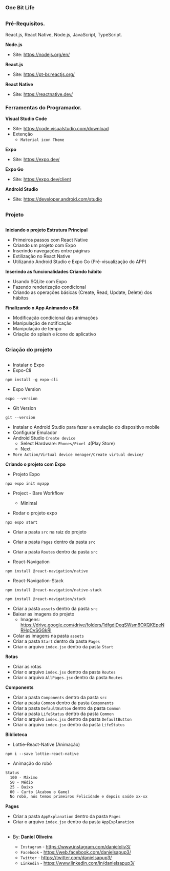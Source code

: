 ##
### One Bit Life
##

### Pré-Requisitos.

React.js, React Native, Node.js, JavaScript, TypeScript.

**Node.js**
- Site: https://nodejs.org/en/

**React.js**
- Site: https://pt-br.reactjs.org/

**React Native**
- Site: https://reactnative.dev/


### Ferramentas do Programador.

**Visual Studio Code**
- Site: https://code.visualstudio.com/download
- Extenção
    - `Material icon Theme`

**Expo**
- Site: https://expo.dev/

**Expo Go**
- Site: https://expo.dev/client

**Android Studio**
- Site: https://developer.android.com/studio


##
### Projeto
##

**Iniciando o projeto Estrutura Principal**
- Primeiros passos com React Native
- Criando um projeto com Expo
- Inserindo navegações entre páginas
- Extilização no React Native
- Utilizando Android Studio e Expo Go (Pré-visualização do APP)

**Inserindo as funcionalidades Criando hábito**
- Usando SQLite com Expo
- Fazendo renderização condicional
- Criando as operações básicas (Create, Read, Update, Delete) dos hábitos

**Finalizando o App Animando o Bit**
- Modificação condicional das animações
- Manipulação de notificação
- Manipulação de tempo
- Criação do splash e ícone do aplicativo


##
### Criação do projeto
##

- Instalar o Expo
- Expo-Cli
```
npm install -g expo-cli
```

- Expo Version
```
expo --version
```

- Git Version
```
git --version
```

- Instalar o Android Studio para fazer a emulação do dispositivo mobile
- Configurar Emulador
- Android Studio `Create device`
  - Select Hardware: `Phones/Pixel 4`(Play Store)
  - Next
- `More Action/Virtual device menager/Create virtual device/`

**Criando o projeto com Expo**
- Projeto Expo
```
npx expo init myapp
```
- Project - Bare Workflow
    - Minimal

- Rodar o projeto expo
```
npx expo start
```

- Criar a pasta `src` na raiz do projeto
- Criar a pasta `Pages` dentro da pasta `src`
- Criar a pasta `Routes` dentro da pasta `src`

- React-Navigation
```
npm install @react-navigation/native
```

- React-Navigation-Stack
```
npm install @react-navigation/native-stack
```
```
npm install @react-navigation/stack
```

- Criar a pasta `assets` dentro da pasta `src`
- Baixar as imagens do projeto
  - Imagens: https://drive.google.com/drive/folders/1dfgdiDeqSWsm6OXQKEpeNRHqCvSGGkRl
- Colar as imagens na pasta `assets`
- Criar a pasta `Start` dentro da pasta `Pages`
- Criar o arquivo `index.jsx` dentro da pasta `Start`

**Rotas**
- Criar as rotas
- Criar o arquivo `index.jsx` dentro da pasta `Routes`
- Criar o arquivo `AllPages.jsx` dentro da pasta `Routes`

**Components**
- Criar a pasta `Components` dentro da pasta `src`
- Criar a pasta `Common` dentro da pasta `Components`
- Criar a pasta `DefaultButton` dentro da pasta `Common`
- Criar a pasta `LifeStatus` dentro da pasta `Common`
- Criar o arquivo `index.jsx` dentro da pasta `DefaultButton`
- Criar o arquivo `index.jsx` dentro da pasta `LifeStatus`


**Biblioteca**
- Lottie-React-Native (Animação)
```
npm i --save lottie-react-native
```

- Animação do robô
```txt
Status
  100 - Máximo
  50 - Médio
  25 - Baixo
  00 - Curto (Acabou o Game)
  No robô, nós temos primeiros Felicidade e depois saúde xx-xx
```

**Pages**
- Criar a pasta `AppExplanation` dentro da pasta `Pages`
- Criar o arquivo `index.jsx` dentro da pasta `AppExplanation`































##
### 
##

- By:  **Daniel Oliveira**

  - `Instagram` - https://www.instagram.com/danieloliv3/
  - `Facebook` - https://web.facebook.com/danielsapup3/
  - `Twitter` - https://twitter.com/danielsapup3/
  - `Linkedin` - https://www.linkedin.com/in/danielsapup3/

##